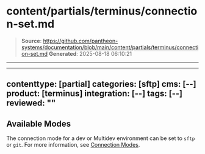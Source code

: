 # content/partials/terminus/connection-set.md

> **Source**: https://github.com/pantheon-systems/documentation/blob/main/content/partials/terminus/connection-set.md
> **Generated**: 2025-08-18 06:10:21

---

---
contenttype: [partial]
categories: [sftp]
cms: [--]
product: [terminus]
integration: [--]
tags: [--]
reviewed: ""
---

## Available Modes

The connection mode for a dev or Multidev environment can be set to `sftp` or `git`. For more information, see [Connection Modes](/connection-modes).
